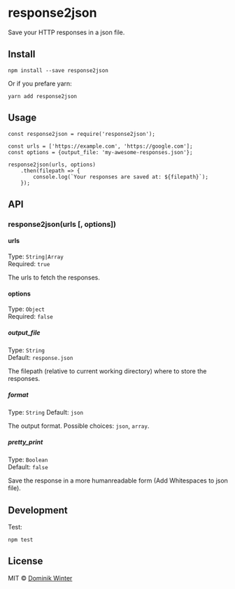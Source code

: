 # response2json

Save your HTTP responses in a json file.

## Install

```
npm install --save response2json
```

Or if you prefare yarn:

```
yarn add response2json
```

## Usage

```
const response2json = require('response2json');

const urls = ['https://example.com', 'https://google.com'];
const options = {output_file: 'my-awesome-responses.json'};

response2json(urls, options)
	.then(filepath => {
		console.log(`Your responses are saved at: ${filepath}`);
	});
```

## API

### response2json(urls [, options])

#### urls
Type: `String|Array`  
Required: `true`

The urls to fetch the responses.

#### options
Type: `Object`  
Required: `false`

##### output_file
Type: `String`  
Default: `response.json`

The filepath (relative to current working directory) where to store the responses.

##### format
Type: `String`
Default: `json`

The output format. Possible choices: `json`, `array`.

##### pretty_print
Type: `Boolean`  
Default: `false`

Save the response in a more humanreadable form (Add Whitespaces to json file).

## Development

Test:  
```
npm test
```


## License

MIT © [Dominik Winter](https://github.com/sydev)
